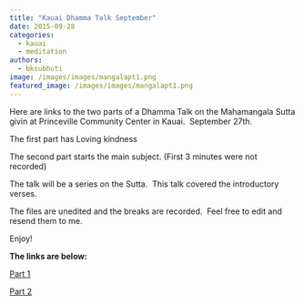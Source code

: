 ```yaml
---
title: "Kauai Dhamma Talk September"
date: 2015-09-28
categories: 
  - kauai
  - meditation
authors: 
  - bksubhuti
image: /images/images/mangalapt1.png
featured_image: /images/images/mangalapt1.png
---
```


Here are links to the two parts of a Dhamma Talk on the Mahamangala Sutta givin at Princeville Community Center in Kauai.  September 27th.

The first part has Loving kindness

The second part starts the main subject. (First 3 minutes were not recorded)

The talk will be a series on the Sutta.  This talk covered the introductory verses.

The files are unedited and the breaks are recorded.  Feel free to edit and resend them to me.

Enjoy!

**The links are below:**

[Part 1](https://archive.org/details/Mangalasutta_pt1_2015-09-27_180334)

[Part 2](https://archive.org/details/Mangalasutta_pt2_2015-09-27_185023)